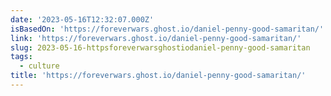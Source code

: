 ```yaml
---
date: '2023-05-16T12:32:07.000Z'
isBasedOn: 'https://foreverwars.ghost.io/daniel-penny-good-samaritan/'
link: 'https://foreverwars.ghost.io/daniel-penny-good-samaritan/'
slug: 2023-05-16-httpsforeverwarsghostiodaniel-penny-good-samaritan
tags:
  - culture
title: 'https://foreverwars.ghost.io/daniel-penny-good-samaritan/'
---
```


